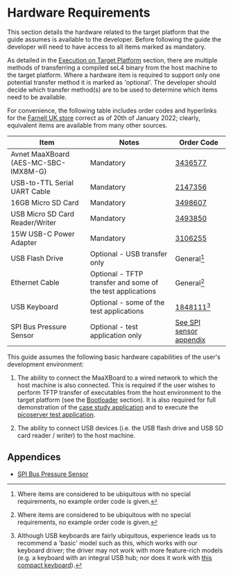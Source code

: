 # Hardware Requirements

This section details the hardware related to the target platform that the guide assumes is available to the developer. Before following the guide the developer will need to have access to all items marked as mandatory.

As detailed in the [Execution on Target Platform](execution_on_target_platform.md) section, there are multiple methods of transferring a compiled seL4 binary from the host machine to the target platform. Where a hardware item is required to support only one potential transfer method it is marked as 'optional'. The developer should decide which transfer method(s) are to be used to determine which items need to be available.

For convenience, the following table includes order codes and hyperlinks for the [Farnell UK store](https://uk.farnell.com) correct as of 20th of January 2022; clearly, equivalent items are available from many other sources.

| Item                                 | Notes                         | Order Code                                                                                                          |
| ------------------------------------ | ----------------------------- | ------------------------------------------------------------------------------------------------------------------- |
| Avnet MaaXBoard (AES-MC-SBC-IMX8M-G) | Mandatory                     | [3436577](https://uk.farnell.com/avnet/aes-mc-sbc-imx8m-g/sbc-quad-arm-cortex-a53-cortex/dp/3436577?ost=3436577)    |
| USB-to-TTL Serial UART Cable         | Mandatory                     | [2147356](https://uk.farnell.com/ftdi/ttl-232r-rpi/cable-debug-ttl-232-usb-rpi/dp/2147356)               |
| 16GB Micro SD Card                   | Mandatory                     | [3498607](https://uk.farnell.com/integral/inmsdh16g10-90u1/16gb-ultimapro-microsd-c10-90/dp/3498607?ost=3498607)    |
| USB Micro SD Card Reader/Writer    | Mandatory                     | [3493850](https://uk.farnell.com/tripp-lite/u452-000-sd-a/usb-c-memory-card-reader-sd-micro/dp/3493850?ost=3493850) |
| 15W USB-C Power Adapter              | Mandatory                     | [3106255](https://uk.farnell.com/stontronics/t7725dv/adapter-ac-dc-1-o-p-5-1v-3a/dp/3106255?ost=3106255)            |
| USB Flash Drive                      | Optional - USB transfer only  | General[^1]                      |
| Ethernet Cable                       | Optional - TFTP transfer and some of the test applications | General[^1] |
| USB Keyboard | Optional - some of the test applications | [1848111](https://uk.farnell.com/logitech/920-002524/keyboard-k120-business-logitech/dp/1848111)[^2] |
| SPI Bus Pressure Sensor | Optional - test application only | [See SPI sensor appendix](appendices/spi_bmp280.md) |

[^1]: Where items are considered to be ubiquitous with no special requirements, no example order code is given.

[^2]: Although USB keyboards are fairly ubiquitous, experience leads us to recommend a 'basic' model such as this, which works with our keyboard driver; the driver may not work with more feature-rich models (e.g. a keyboard with an integral USB hub; nor does it work with [this compact keyboard](https://uk.farnell.com/a4-tech/rp011/keyboard-mini-slim-black-uk/dp/2113614)).

This guide assumes the following basic hardware capabilities of the user's development environment:

1. The ability to connect the MaaXBoard to a wired network to which the host machine is also connected. This is required if the user wishes to perform TFTP transfer of executables from the host environment to the target platform (see the [Bootloader](bootloader.md) section). It is also required for full demonstration of the [case study application](case_study_intro.md) and to execute the [picoserver test application](uboot_driver_usage.md#test-application-picoserver_uboot).

2. The ability to connect USB devices (i.e. the USB flash drive and USB SD card reader / writer) to the host machine.

## Appendices

- [SPI Bus Pressure Sensor](./appendices/spi_bmp280.md)
